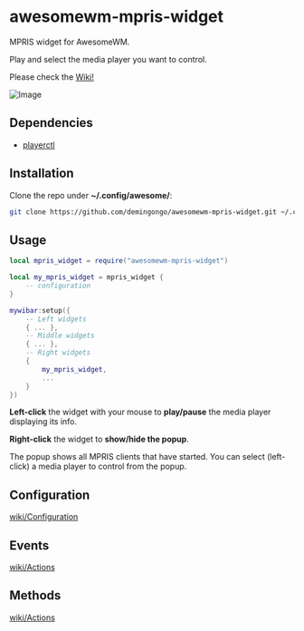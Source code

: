# awesomewm-mpris-widget

MPRIS widget for AwesomeWM.

Play and select the media player you want to control.

Please check the [Wiki!](https://github.com/demingongo/awesomewm-mpris-widget/wiki)

![Image](awesomewm-mpris-widget.gif)

## Dependencies

- [playerctl](https://github.com/altdesktop/playerctl#installing)

## Installation

Clone the repo under **~/.config/awesome/**:

```sh
git clone https://github.com/demingongo/awesomewm-mpris-widget.git ~/.config/awesome/awesomewm-mpris-widget
```

## Usage

```lua
local mpris_widget = require("awesomewm-mpris-widget")

local my_mpris_widget = mpris_widget {
    -- configuration
}

mywibar:setup({
    -- Left widgets
    { ... },
    -- Middle widgets
    { ... },
    -- Right widgets
    {
        my_mpris_widget,
        ...
    }
})
```

**Left-click** the widget with your mouse to **play/pause** the media player displaying its info.

**Right-click** the widget to **show/hide the popup**. 

The popup shows all MPRIS clients that have started. You can select (left-click) a media player to control from the popup.


## Configuration

[wiki/Configuration](https://github.com/demingongo/awesomewm-mpris-widget/wiki/Configuration)

## Events

[wiki/Actions](https://github.com/demingongo/awesomewm-mpris-widget/wiki/Events)

## Methods

[wiki/Actions](https://github.com/demingongo/awesomewm-mpris-widget/wiki/Actions)